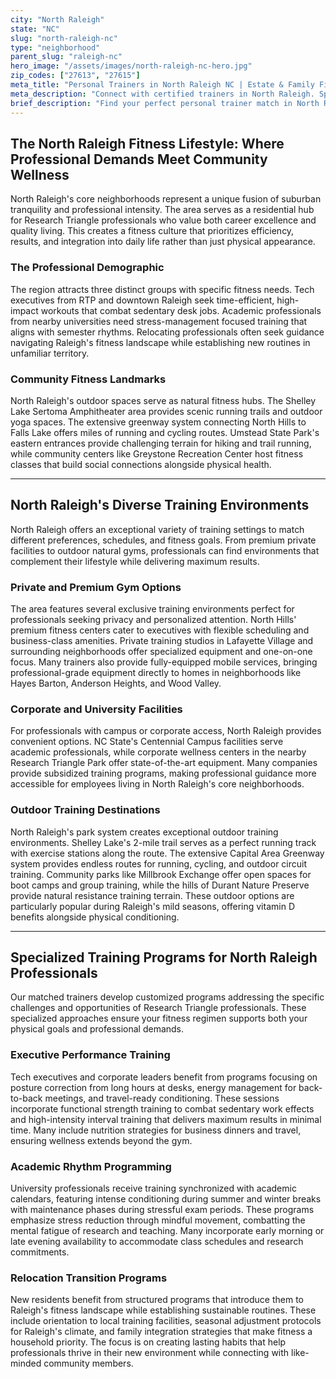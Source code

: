 ```yaml
---
city: "North Raleigh"
state: "NC"
slug: "north-raleigh-nc"
type: "neighborhood"
parent_slug: "raleigh-nc"
hero_image: "/assets/images/north-raleigh-nc-hero.jpg"
zip_codes: ["27613", "27615"]
meta_title: "Personal Trainers in North Raleigh NC | Estate & Family Fitness"
meta_description: "Connect with certified trainers in North Raleigh. Specialists in private estates, family fitness, and easy access to Falls Lake area greenways."
brief_description: "Find your perfect personal trainer match in North Raleigh's core neighborhoods. We specialize in connecting busy tech executives, Duke/UNC academics, and relocating professionals with certified trainers who understand your demanding schedule. Whether you need in-home sessions, private gym access, or outdoor workouts along Shelley Lake trails, our matching service eliminates the guesswork. Get personalized fitness solutions for stress management, travel-ready conditioning, or family wellness integration. Stop wasting time searching and start achieving your health goals with a trainer tailored to Raleigh's unique professional lifestyle."
---
```

## The North Raleigh Fitness Lifestyle: Where Professional Demands Meet Community Wellness

North Raleigh's core neighborhoods represent a unique fusion of suburban tranquility and professional intensity. The area serves as a residential hub for Research Triangle professionals who value both career excellence and quality living. This creates a fitness culture that prioritizes efficiency, results, and integration into daily life rather than just physical appearance.

### The Professional Demographic

The region attracts three distinct groups with specific fitness needs. Tech executives from RTP and downtown Raleigh seek time-efficient, high-impact workouts that combat sedentary desk jobs. Academic professionals from nearby universities need stress-management focused training that aligns with semester rhythms. Relocating professionals often seek guidance navigating Raleigh's fitness landscape while establishing new routines in unfamiliar territory.

### Community Fitness Landmarks

North Raleigh's outdoor spaces serve as natural fitness hubs. The Shelley Lake Sertoma Amphitheater area provides scenic running trails and outdoor yoga spaces. The extensive greenway system connecting North Hills to Falls Lake offers miles of running and cycling routes. Umstead State Park's eastern entrances provide challenging terrain for hiking and trail running, while community centers like Greystone Recreation Center host fitness classes that build social connections alongside physical health.

---

## North Raleigh's Diverse Training Environments

North Raleigh offers an exceptional variety of training settings to match different preferences, schedules, and fitness goals. From premium private facilities to outdoor natural gyms, professionals can find environments that complement their lifestyle while delivering maximum results.

### Private and Premium Gym Options

The area features several exclusive training environments perfect for professionals seeking privacy and personalized attention. North Hills' premium fitness centers cater to executives with flexible scheduling and business-class amenities. Private training studios in Lafayette Village and surrounding neighborhoods offer specialized equipment and one-on-one focus. Many trainers also provide fully-equipped mobile services, bringing professional-grade equipment directly to homes in neighborhoods like Hayes Barton, Anderson Heights, and Wood Valley.

### Corporate and University Facilities

For professionals with campus or corporate access, North Raleigh provides convenient options. NC State's Centennial Campus facilities serve academic professionals, while corporate wellness centers in the nearby Research Triangle Park offer state-of-the-art equipment. Many companies provide subsidized training programs, making professional guidance more accessible for employees living in North Raleigh's core neighborhoods.

### Outdoor Training Destinations

North Raleigh's park system creates exceptional outdoor training environments. Shelley Lake's 2-mile trail serves as a perfect running track with exercise stations along the route. The extensive Capital Area Greenway system provides endless routes for running, cycling, and outdoor circuit training. Community parks like Millbrook Exchange offer open spaces for boot camps and group training, while the hills of Durant Nature Preserve provide natural resistance training terrain. These outdoor options are particularly popular during Raleigh's mild seasons, offering vitamin D benefits alongside physical conditioning.

---

## Specialized Training Programs for North Raleigh Professionals

Our matched trainers develop customized programs addressing the specific challenges and opportunities of Research Triangle professionals. These specialized approaches ensure your fitness regimen supports both your physical goals and professional demands.

### Executive Performance Training

Tech executives and corporate leaders benefit from programs focusing on posture correction from long hours at desks, energy management for back-to-back meetings, and travel-ready conditioning. These sessions incorporate functional strength training to combat sedentary work effects and high-intensity interval training that delivers maximum results in minimal time. Many include nutrition strategies for business dinners and travel, ensuring wellness extends beyond the gym.

### Academic Rhythm Programming

University professionals receive training synchronized with academic calendars, featuring intense conditioning during summer and winter breaks with maintenance phases during stressful exam periods. These programs emphasize stress reduction through mindful movement, combatting the mental fatigue of research and teaching. Many incorporate early morning or late evening availability to accommodate class schedules and research commitments.

### Relocation Transition Programs

New residents benefit from structured programs that introduce them to Raleigh's fitness landscape while establishing sustainable routines. These include orientation to local training facilities, seasonal adjustment protocols for Raleigh's climate, and family integration strategies that make fitness a household priority. The focus is on creating lasting habits that help professionals thrive in their new environment while connecting with like-minded community members.